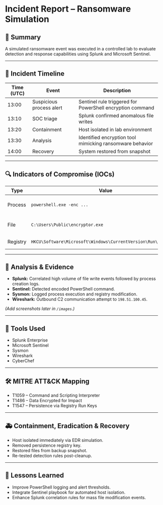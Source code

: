 # Incident Report – Ransomware Simulation  

## 🧠 Summary  
A simulated ransomware event was executed in a controlled lab to evaluate detection and response capabilities using Splunk and Microsoft Sentinel.

---

## 📅 Incident Timeline  
| Time (UTC) | Event | Description |
|-------------|--------|-------------|
| 13:00 | Suspicious process alert | Sentinel rule triggered for PowerShell encryption command |
| 13:10 | SOC triage | Splunk confirmed anomalous file writes |
| 13:20 | Containment | Host isolated in lab environment |
| 13:30 | Analysis | Identified encryption tool mimicking ransomware behavior |
| 14:00 | Recovery | System restored from snapshot |

---

## 🔍 Indicators of Compromise (IOCs)  
| Type | Value | Description |
|------|--------|-------------|
| Process | `powershell.exe -enc ...` | Encoded PowerShell command |
| File | `C:\Users\Public\encryptor.exe` | Simulated ransomware binary |
| Registry | `HKCU\Software\Microsoft\Windows\CurrentVersion\Run\encryptor` | Persistence mechanism |

---

## 🧩 Analysis & Evidence  
- **Splunk:** Correlated high volume of file write events followed by process creation logs.  
- **Sentinel:** Detected encoded PowerShell command.  
- **Sysmon:** Logged process execution and registry modification.  
- **Wireshark:** Outbound C2 communication attempt to `198.51.100.45`.  

*(Add screenshots later in `/images`.)*

---

## 🧰 Tools Used  
- Splunk Enterprise  
- Microsoft Sentinel  
- Sysmon  
- Wireshark  
- CyberChef  

---

## 🛠 MITRE ATT&CK Mapping  
- T1059 – Command and Scripting Interpreter  
- T1486 – Data Encrypted for Impact  
- T1547 – Persistence via Registry Run Keys  

---

## 🚑 Containment, Eradication & Recovery  
- Host isolated immediately via EDR simulation.  
- Removed persistence registry key.  
- Restored files from backup snapshot.  
- Re-tested detection rules post-cleanup.  

---

## 📘 Lessons Learned  
- Improve PowerShell logging and alert thresholds.  
- Integrate Sentinel playbook for automated host isolation.  
- Enhance Splunk correlation rules for mass file modification events.

